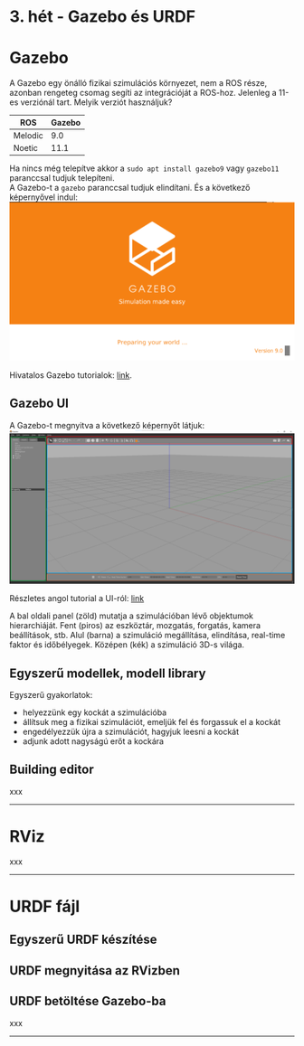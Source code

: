 [//]: # (Image References)

[image1]: ./assets/gazebo_1.png "Gazebo"
[image2]: ./assets/gazebo_2.png "Gazebo"

[image3]: ./assets/vcxsrv_1.png "VcXsrv"
[image4]: ./assets/vcxsrv_2.png "VcXsrv"
[image5]: ./assets/vcxsrv_3.png "VcXsrv"
[image6]: ./assets/rqt_1.png "rqt"
[image7]: ./assets/rqt_2.png "rqt"
[image8]: ./assets/rqt_3.png "rqt"
[image9]: ./assets/rqt_4.png "rqt" 


# 3. hét - Gazebo és URDF


# Gazebo

A Gazebo egy önálló fizikai szimulációs környezet, nem a ROS része, azonban rengeteg csomag segíti az integrációját a ROS-hoz. Jelenleg a 11-es verziónál tart. Melyik verziót használjuk?

| ROS     | Gazebo |
|---------|--------|
| Melodic | 9.0    |
| Noetic  | 11.1   |

Ha nincs még telepítve akkor a `sudo apt install gazebo9` vagy `gazebo11` paranccsal tudjuk telepíteni.  
A Gazebo-t a `gazebo` paranccsal tudjuk elindítani. És a következő képernyővel indul:  
![alt text][image1]

Hivatalos Gazebo tutorialok: [link](http://gazebosim.org/tutorials).

## Gazebo UI
A Gazebo-t megnyitva a következő képernyőt látjuk:
![alt text][image2]

Részletes angol tutorial a UI-ról: [link](http://gazebosim.org/tutorials?cat=guided_b&tut=guided_b2)

A bal oldali panel (zöld) mutatja a szimulációban lévő objektumok hierarchiáját.
Fent (piros) az eszköztár, mozgatás, forgatás, kamera beállítások, stb.
Alul (barna) a szimuláció megállítása, elindítása, real-time faktor és időbélyegek.
Középen (kék) a szimuláció 3D-s világa.

## Egyszerű modellek, modell library

Egyszerű gyakorlatok:
- helyezzünk egy kockát a szimulációba
- állítsuk meg a fizikai szimulációt, emeljük fel és forgassuk el a kockát
- engedélyezzük újra a szimulációt, hagyjuk leesni a kockát
- adjunk adott nagyságú erőt a kockára

## Building editor


xxx

---

# RViz

xxx

---


# URDF fájl

## Egyszerű URDF készítése

## URDF megnyitása az RVizben

## URDF betöltése Gazebo-ba

xxx

---








